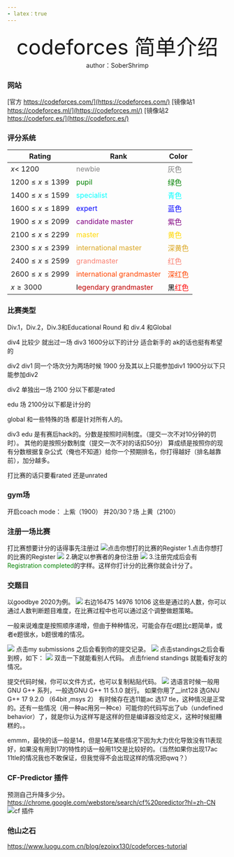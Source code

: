```yaml
---
- latex：true
---
```


<div align='center' ><font size='70'>codeforces 简单介绍</font></div>

<center>author：SoberShrimp</center>


### 网站
[官方 https://codeforces.com/](https://codeforces.com/)
[镜像站1 https://codeforces.ml/](https://codeforces.ml/)
[镜像站2 https://codeforc.es/](https://codeforc.es/)

### 评分系统

|Rating|Rank|Color|
|---|---|---|
|$x\lt$ 1200|<font color = grey>newbie</font>|<font color = grey>灰色</font> |
|$1200 \le x\le 1399$|<font color = green>pupil</font>|<font color = green>绿色</font>|
|$1400\le x\le1599$|<font color = cyan>specialist</font>|<font color = cyan>青色</font>|
|$1600\le x\le1899$|<font color = blue>expert</font>|<font color = blue>蓝色</font>|
|$1900\le x\le 2099$|<font color = purple>candidate master</font>|<font color = purple>紫色</font>|
|$2100\le x \le 2299$|<font color = gold>master</font>|<font color = gold>黄色</font>|
|$2300\le x \le 2399$|<font color = goldenrod>international master</font>|<font color = goldenrod>深黄色</font>|
|$2400\le x\le 2599$|<font color = Salmon>grandmaster</font>|<font color = Salmon>红色</font>|
|$2600\le x \le 2999$|<font color = orangered>international grandmaster</font>|<font color = orangered>深红色</font>|
|$x \ge 3000$|<font color = black>l</font><font color = color>egendary grandmaster</font>|<font color = black>黑</font><font color = red>红色</font>|

### 比赛类型
Div.1，Div.2，Div.3和Educational Round 和 div.4 和Global  

div4 比较少 就出过一场
div3 1600分以下的计分  适合新手的  ak的话也挺有希望的 

div2  div1  同一个场次分为两场时候 1900 分及其以上只能参加div1  1900分以下只能参加div2

div2 单独出一场 2100 分以下都是rated 

edu 场 2100分以下都是计分的

global 和一些特殊的场 都是针对所有人的。

div3 edu 是有赛后hack的。分数是按照时间制度。（提交一次不对10分钟的罚时）。
其他的是按照分数制度（提交一次不对的话扣50分）
算成绩是按照你的现有分数根据复杂公式（俺也不知道）给你一个预期排名，你打得越好（排名越靠前），加分越多。

打比赛的话只要看rated 还是unrated

### gym场

开启coach mode：
上紫（1900） 并20/30？场
上黄（2100）

### 注册一场比赛
打比赛想要计分的话得事先注册过
![点击你想打的比赛的Register](b.png)
1.点击你想打的比赛的Register
![](c.png)
2.确定以参赛者的身份注册
![](d.png)
3.注册完成后会有 <font color = green > Registration completed</font>的字样。这样你打计分的比赛你就会计分了。
### 交题目
以goodbye 2020为例。
![](e.png)
右边16475 14976 10106 这些是通过的人数，你可以通过人数判断题目难度，在比赛过程中也可以通过这个调整做题策略。

一般来说难度是按照顺序递增，但由于种种情况，可能会存在d题比c题简单，或者e题很水，b题很难的情况。

![](f.png)
点击my submissions 之后会看到你的提交记录。
![](g.png)
点击standings之后会看到榜，如下：
![](st.png)
双击一下就能看别人代码。
点击friend standings 就能看好友的情况。

提交代码时候，你可以文件方式，也可以复制粘贴代码。
![](suv.png)
选语言时候一般用GNU G++ 系列，一般选GNU G++ 11 5.1.0 就行。
如果你用了__int128 选GNU G++ 17 9.2.0 （64bit ,msys 2）
有时候存在选11能ac 选17 tle，这种情况是正常的。还有一些情况（用一种ac用另一种ce）可能你的代码写出了ub（undefined behavior）了，就是你认为这样写是这样的但是编译器没给定义，这种时候挺糟糕的。。

emmm，最快的话一般是14，但是14在某些情况下因为大力优化导致没有11表现好，如果没有用到17的特性的话一般用11交是比较好的。（当然如果你出现17ac 11tle的情况我也不敢保证，但我觉得不会出现这样的情况把qwq？）
### CF-Predictor 插件
预测自己升降多少分。
https://chrome.google.com/webstore/search/cf%20predictor?hl=zh-CN
![cf 插件](a.png)

### 他山之石
https://www.luogu.com.cn/blog/ezoixx130/codeforces-tutorial





